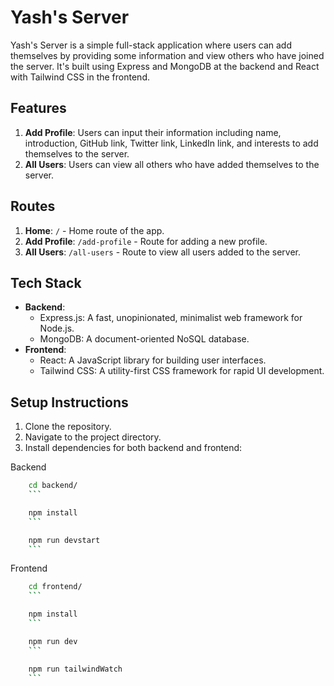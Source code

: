 # Yash's Server

Yash's Server is a simple full-stack application where users can add themselves by providing some information and view others who have joined the server. It's built using Express and MongoDB at the backend and React with Tailwind CSS in the frontend.

## Features

1. **Add Profile**: Users can input their information including name, introduction, GitHub link, Twitter link, LinkedIn link, and interests to add themselves to the server.
2. **All Users**: Users can view all others who have added themselves to the server.

## Routes

1. **Home**: `/` - Home route of the app.
2. **Add Profile**: `/add-profile` - Route for adding a new profile.
3. **All Users**: `/all-users` - Route to view all users added to the server.

## Tech Stack

-   **Backend**:
    -   Express.js: A fast, unopinionated, minimalist web framework for Node.js.
    -   MongoDB: A document-oriented NoSQL database.
-   **Frontend**:
    -   React: A JavaScript library for building user interfaces.
    -   Tailwind CSS: A utility-first CSS framework for rapid UI development.

## Setup Instructions

1. Clone the repository.
2. Navigate to the project directory.
3. Install dependencies for both backend and frontend:

Backend

````bash
    cd backend/
    ```
````

````bash
    npm install
    ```
````

````bash
    npm run devstart
    ```
````

Frontend

````bash
    cd frontend/
    ```
````

````bash
    npm install
    ```
````

````bash
    npm run dev
    ```
````

````bash
    npm run tailwindWatch
    ```
````
